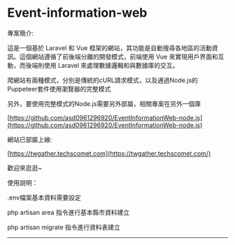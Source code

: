 # Event-information-web
專案簡介:

這是一個基於 Laravel 和 Vue 框架的網站，其功能是自動搜尋各地區的活動資訊。這個網站遵循了前後端分離的開發模式，前端使用 Vue 來實現用戶界面和互動，而後端則使用 Laravel 來處理數據邏輯和與數據庫的交互。

爬網站有兩種模式，分別是傳統的cURL請求模式，以及通過Node.js的Puppeteer套件使用瀏覽器的完整模式

另外，要使用完整模式的Node.js需要另外部屬，相關專案在另外一個庫

[https://github.com/asd0961296920/EventInformationWeb-node.js](https://github.com/asd0961296920/EventInformationWeb-node.js)

網站已部屬上線:

[https://twgather.techscomet.com](https://twgather.techscomet.com/)

歡迎來逛逛~

使用說明：

.env檔案基本資料需要設定

php artisan area 指令進行基本縣市資料建立

php artisan migrate 指令進行資料表建立


***
